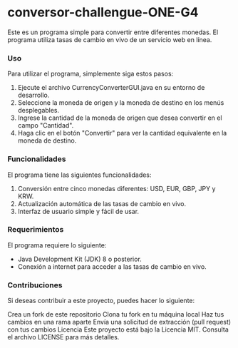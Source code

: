 # conversor-challengue-ONE-G4

Este es un programa simple para convertir entre diferentes monedas. El programa utiliza tasas de cambio en vivo de un servicio web en línea.

### Uso
Para utilizar el programa, simplemente siga estos pasos:

1. Ejecute el archivo CurrencyConverterGUI.java en su entorno de desarrollo.
2. Seleccione la moneda de origen y la moneda de destino en los menús desplegables.
3. Ingrese la cantidad de la moneda de origen que desea convertir en el campo "Cantidad".
4. Haga clic en el botón "Convertir" para ver la cantidad equivalente en la moneda de destino.

### Funcionalidades
El programa tiene las siguientes funcionalidades:

1. Conversión entre cinco monedas diferentes: USD, EUR, GBP, JPY y KRW.
2. Actualización automática de las tasas de cambio en vivo.
3. Interfaz de usuario simple y fácil de usar.

### Requerimientos
El programa requiere lo siguiente:
- Java Development Kit (JDK) 8 o posterior.
- Conexión a internet para acceder a las tasas de cambio en vivo.

### Contribuciones
Si deseas contribuir a este proyecto, puedes hacer lo siguiente:

Crea un fork de este repositorio
Clona tu fork en tu máquina local
Haz tus cambios en una rama aparte
Envía una solicitud de extracción (pull request) con tus cambios
Licencia
Este proyecto está bajo la Licencia MIT. Consulta el archivo LICENSE para más detalles.
